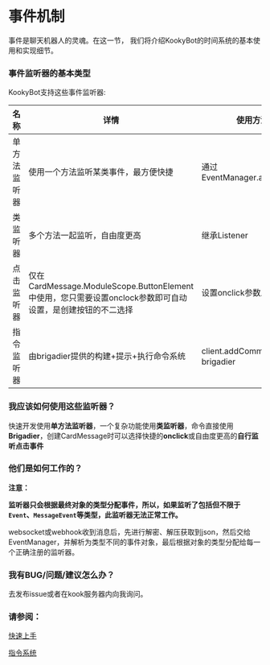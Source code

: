 # 事件机制

事件是聊天机器人的灵魂。在这一节， 我们将介绍KookyBot的时间系统的基本使用和实现细节。

### 事件监听器的基本类型

KookyBot支持这些事件监听器:

| 名称  | 详情  | 使用方法 |
|----------|----------|-------|
| 单方法监听器    |   使用一个方法监听某类事件，最方便快捷  | 通过EventManager.addListener |
| 类监听器    |   多个方法一起监听，自由度更高  |  继承Listener  |
| 点击监听器    | 仅在CardMessage.ModuleScope.ButtonElement中使用，您只需要设置onclock参数即可自动设置，是创建按钮的不二选择    | 设置onclick参数即可 |
| 指令监听器    | 由brigadier提供的构建+提示+执行命令系统    | client.addCommand，参见brigadier |

### 我应该如何使用这些监听器？

快速开发使用**单方法监听器**，一个复杂功能使用**类监听器**，命令直接使用**Brigadier**，创建CardMessage时可以选择快捷的**onclick**或自由度更高的**自行监听点击事件**

### 他们是如何工作的？

**注意：**

**监听器只会根据最终对象的类型分配事件，所以，如果监听了包括但不限于`Event`、`MessageEvent`等类型，此监听器无法正常工作。**

websocket或webhook收到消息后，先进行解密、解压获取到json，然后交给EventManager，并解析为类型不同的事件对象，最后根据对象的类型分配给每一个正确注册的监听器。

### 我有BUG/问题/建议怎么办？

去发布issue或者在kook服务器内向我询问。

### 请参阅：

[快速上手]()

[指令系统]()